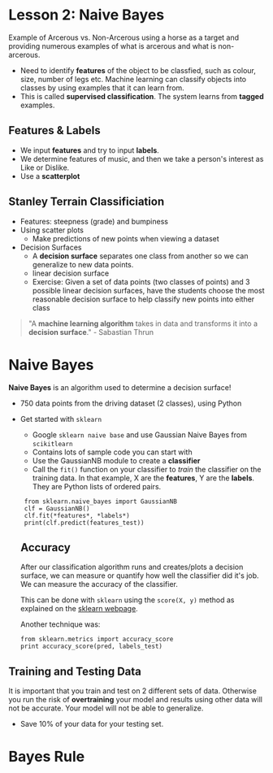 # Lesson 2: Naive Bayes
Example of Arcerous vs. Non-Arcerous using a horse as a target and providing numerous examples of what is arcerous and what is non-arcerous.
* Need to identify **features** of the object to be classfied, such as colour, size, number of legs etc. Machine learning can classify objects into classes by using examples that it can learn from.
* This is called **supervised classification**. The system learns from **tagged** examples.

## Features & Labels
* We input **features** and try to input **labels**.
* We determine features of music, and then we take a person's interest as Like or Dislike.
* Use a **scatterplot**

## Stanley Terrain Classificiation
* Features: steepness (grade) and bumpiness
* Using scatter plots
  * Make predictions of new points when viewing a dataset
* Decision Surfaces
  * A **decision surface** separates one class from another so we can generalize to new data points.
  * linear decision surface
  * Exercise: Given a set of data points (two classes of points) and 3 possible linear decision surfaces, have the students choose the most reasonable decision surface to help classify new points into either class

> "A **machine learning algorithm** takes in data and transforms it into a **decision surface**." - Sabastian Thrun

# Naive Bayes
**Naive Bayes** is an algorithm used to determine a decision surface!
* 750 data points from the driving dataset (2 classes), using Python
* Get started with `sklearn`
  * Google `sklearn naive base` and use Gaussian Naive Bayes from `scikitlearn`
  * Contains lots of sample code you can start with
  * Use the GaussianNB module to create a **classifier**
  * Call the `fit()` function on your classifier to *train* the classifier on the training data. In that example, X are the **features**, Y are the **labels**. They are Python lists of ordered pairs.
  ```
   from sklearn.naive_bayes import GaussianNB
   clf = GaussianNB()
   clf.fit(*features*, *labels*)
   print(clf.predict(features_test))
  ```
  ## Accuracy
  After our classification algorithm runs and creates/plots a decision surface, we can measure or quantify how well the classifier did it's job. We can measure the accuracy of the classifier.
  
  This can be done with `sklearn` using the `score(X, y)` method as explained on the <a href="http://scikit-learn.org/stable/modules/generated/sklearn.naive_bayes.GaussianNB.html#sklearn.naive_bayes.GaussianNB.score">sklearn webpage</a>.
  
  Another technique was:
  ```
  from sklearn.metrics import accuracy_score
  print accuracy_score(pred, labels_test)
  ```
## Training and Testing Data
It is important that you train and test on 2 different sets of data. Otherwise you run the risk of **overtraining** your model and results using other data will not be accurate. Your model will not be able to generalize.

* Save 10% of your data for your testing set.

# Bayes Rule


